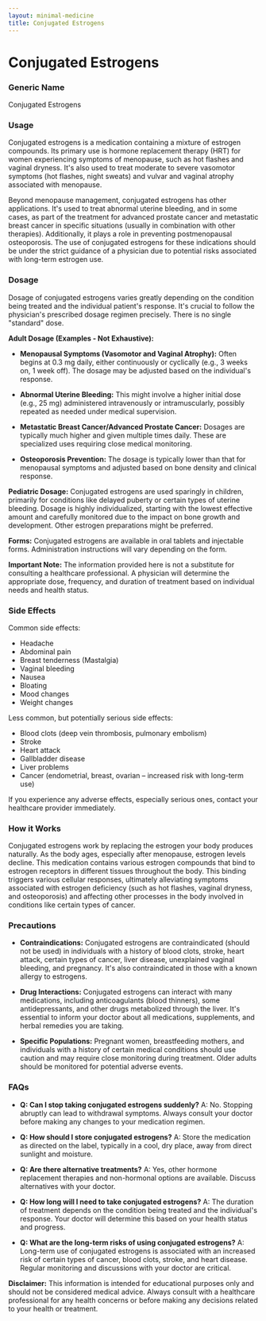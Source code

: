 ```yaml
---
layout: minimal-medicine
title: Conjugated Estrogens
---
```


# Conjugated Estrogens
### Generic Name
Conjugated Estrogens

### Usage
Conjugated estrogens is a medication containing a mixture of estrogen compounds.  Its primary use is hormone replacement therapy (HRT) for women experiencing symptoms of menopause, such as hot flashes and vaginal dryness. It's also used to treat moderate to severe vasomotor symptoms (hot flashes, night sweats) and vulvar and vaginal atrophy associated with menopause.  

Beyond menopause management, conjugated estrogens has other applications. It's used to treat abnormal uterine bleeding,  and in some cases,  as part of the treatment for advanced prostate cancer and metastatic breast cancer in specific situations (usually in combination with other therapies). Additionally, it plays a role in preventing postmenopausal osteoporosis.  The use of conjugated estrogens for these indications should be under the strict guidance of a physician due to potential risks associated with long-term estrogen use.

### Dosage

Dosage of conjugated estrogens varies greatly depending on the condition being treated and the individual patient's response.  It's crucial to follow the physician's prescribed dosage regimen precisely.  There is no single "standard" dose.

**Adult Dosage (Examples - Not Exhaustive):**

* **Menopausal Symptoms (Vasomotor and Vaginal Atrophy):**  Often begins at 0.3 mg daily, either continuously or cyclically (e.g., 3 weeks on, 1 week off). The dosage may be adjusted based on the individual's response.

* **Abnormal Uterine Bleeding:**  This might involve a higher initial dose (e.g., 25 mg) administered intravenously or intramuscularly, possibly repeated as needed under medical supervision.

* **Metastatic Breast Cancer/Advanced Prostate Cancer:**  Dosages are typically much higher and given multiple times daily.  These are specialized uses requiring close medical monitoring.

* **Osteoporosis Prevention:** The dosage is typically lower than that for menopausal symptoms and adjusted based on bone density and clinical response.

**Pediatric Dosage:**  Conjugated estrogens are used sparingly in children, primarily for conditions like delayed puberty or certain types of uterine bleeding. Dosage is highly individualized, starting with the lowest effective amount and carefully monitored due to the impact on bone growth and development.  Other estrogen preparations might be preferred.

**Forms:** Conjugated estrogens are available in oral tablets and injectable forms.  Administration instructions will vary depending on the form.

**Important Note:** The information provided here is not a substitute for consulting a healthcare professional.  A physician will determine the appropriate dose, frequency, and duration of treatment based on individual needs and health status.

### Side Effects

Common side effects:

* Headache
* Abdominal pain
* Breast tenderness (Mastalgia)
* Vaginal bleeding
* Nausea
* Bloating
* Mood changes
* Weight changes

Less common, but potentially serious side effects:

* Blood clots (deep vein thrombosis, pulmonary embolism)
* Stroke
* Heart attack
* Gallbladder disease
* Liver problems
* Cancer (endometrial, breast, ovarian – increased risk with long-term use)

If you experience any adverse effects, especially serious ones, contact your healthcare provider immediately.


### How it Works

Conjugated estrogens work by replacing the estrogen your body produces naturally.  As the body ages, especially after menopause, estrogen levels decline. This medication contains various estrogen compounds that bind to estrogen receptors in different tissues throughout the body.  This binding triggers various cellular responses, ultimately alleviating symptoms associated with estrogen deficiency (such as hot flashes, vaginal dryness, and osteoporosis) and affecting other processes in the body involved in conditions like certain types of cancer.


### Precautions

* **Contraindications:**  Conjugated estrogens are contraindicated (should not be used) in individuals with a history of blood clots, stroke, heart attack, certain types of cancer, liver disease, unexplained vaginal bleeding, and pregnancy.  It's also contraindicated in those with a known allergy to estrogens.

* **Drug Interactions:**  Conjugated estrogens can interact with many medications, including anticoagulants (blood thinners), some antidepressants, and other drugs metabolized through the liver. It's essential to inform your doctor about all medications, supplements, and herbal remedies you are taking.

* **Specific Populations:** Pregnant women, breastfeeding mothers, and individuals with a history of certain medical conditions should use caution and may require close monitoring during treatment.  Older adults should be monitored for potential adverse events.


### FAQs

* **Q: Can I stop taking conjugated estrogens suddenly?**  A:  No.  Stopping abruptly can lead to withdrawal symptoms.  Always consult your doctor before making any changes to your medication regimen.

* **Q: How should I store conjugated estrogens?** A: Store the medication as directed on the label, typically in a cool, dry place, away from direct sunlight and moisture.

* **Q: Are there alternative treatments?** A:  Yes, other hormone replacement therapies and non-hormonal options are available.  Discuss alternatives with your doctor.

* **Q: How long will I need to take conjugated estrogens?** A: The duration of treatment depends on the condition being treated and the individual's response.  Your doctor will determine this based on your health status and progress.

* **Q: What are the long-term risks of using conjugated estrogens?**  A:  Long-term use of conjugated estrogens is associated with an increased risk of certain types of cancer, blood clots, stroke, and heart disease. Regular monitoring and discussions with your doctor are critical.


**Disclaimer:** This information is intended for educational purposes only and should not be considered medical advice.  Always consult with a healthcare professional for any health concerns or before making any decisions related to your health or treatment.
